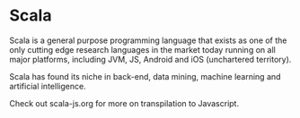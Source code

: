 # Scala

Scala is a general purpose programming language that exists as one of the only cutting edge research languages in the market today running on all major platforms, including JVM, JS, Android and iOS (unchartered territory).

Scala has found its niche in back-end, data mining, machine learning and artificial intelligence.

Check out scala-js.org for more on transpilation to Javascript.
